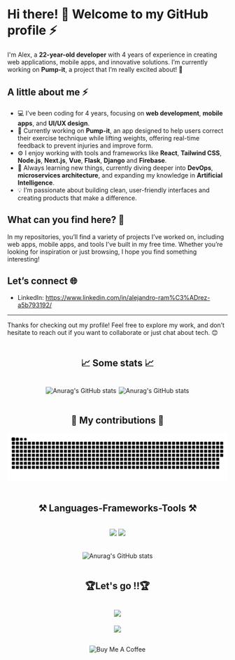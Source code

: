 # Hi there! 👋 Welcome to my GitHub profile ⚡

I'm Alex, a **22-year-old developer** with 4 years of experience in creating web applications, mobile apps, and innovative solutions. I’m currently working on **Pump-it**, a project that I’m really excited about! 💪

## A little about me ⚡
- 💻 I’ve been coding for 4 years, focusing on **web development**, **mobile apps**, and **UI/UX design**.
-  🚀 Currently working on **Pump-it**, an app designed to help users correct their exercise technique while lifting weights, offering real-time feedback to prevent injuries and improve form.
- ⚙️ I enjoy working with tools and frameworks like **React**, **Tailwind CSS**, **Node.js**, **Next.js**, **Vue**, **Flask**, **Django** and **Firebase**.
- 🌱 Always learning new things, currently diving deeper into **DevOps**, **microservices architecture**, and expanding my knowledge in **Artificial Intelligence**.
- 💡 I’m passionate about building clean, user-friendly interfaces and creating products that make a difference.

## What can you find here? 👀
In my repositories, you’ll find a variety of projects I’ve worked on, including web apps, mobile apps, and tools I’ve built in my free time. Whether you’re looking for inspiration or just browsing, I hope you find something interesting!

## Let’s connect 🌐
- LinkedIn: https://www.linkedin.com/in/alejandro-ram%C3%ADrez-a5b793192/

---

Thanks for checking out my profile! Feel free to explore my work, and don’t hesitate to reach out if you want to collaborate or just chat about tech. 😊
<br/>
<br/>
<h2 align="center">📈 Some stats 📈</h2>
<br/>
<div align="center">
  <img src="https://github-readme-stats.vercel.app/api?username=RedGhost1505&show_icons=true&theme=synthwave" alt="Anurag's GitHub stats" height="195" style="margin-right: 2px;" />
  <img src="https://images-wixmp-ed30a86b8c4ca887773594c2.wixmp.com/f/0a08cddb-6691-4dd5-80e8-791ce3bece48/d8sqkcj-e75aa3a0-2056-420f-95b9-c0932c567465.gif?token=eyJ0eXAiOiJKV1QiLCJhbGciOiJIUzI1NiJ9.eyJzdWIiOiJ1cm46YXBwOjdlMGQxODg5ODIyNjQzNzNhNWYwZDQxNWVhMGQyNmUwIiwiaXNzIjoidXJuOmFwcDo3ZTBkMTg4OTgyMjY0MzczYTVmMGQ0MTVlYTBkMjZlMCIsIm9iaiI6W1t7InBhdGgiOiJcL2ZcLzBhMDhjZGRiLTY2OTEtNGRkNS04MGU4LTc5MWNlM2JlY2U0OFwvZDhzcWtjai1lNzVhYTNhMC0yMDU2LTQyMGYtOTViOS1jMDkzMmM1Njc0NjUuZ2lmIn1dXSwiYXVkIjpbInVybjpzZXJ2aWNlOmZpbGUuZG93bmxvYWQiXX0.0fUHKJT_l9SQEnkdpbShwCEkTWeaIv4p0oit3lbfiGI" alt="Anurag's GitHub stats" height="195"/>
</div>
<br/>
<h2 align="center">👾 My contributions 👾</h2>
<div align="center">
  <img src="https://github.com/RedGhost1505/RedGhost1505/blob/output/github-snake-dark.svg" alt="snake gif"/>
</div>
<br/>
<h2 align="center">⚒️ Languages-Frameworks-Tools ⚒️</h2>
<br/>
<div align="center">
    <img src="https://skillicons.dev/icons?i=react,bootstrap,mui,html,css,vscode,github,figma,tailwind,git,r" />
    <img src="https://skillicons.dev/icons?i=nodejs,python,javascript,typescript,express,firebase,mongodb,c,java,nextjs,mysql,flask" /><br>
</div>
<br/>
<br/>
<div align="center">
<img src="https://github-readme-stats.vercel.app/api/top-langs/?username=RedGhost1505&layout=compact&theme=synthwave" alt="Anurag's GitHub stats" height="195"/>
</div>
<br/>
<h2 align="center">🏆Let's go !!🏆</h2>
<br/>
<div align="center">
  <img src="https://github-profile-trophy.vercel.app/?username=RedGhost1505&theme=dracula&no-frame=true&no-bg=false&margin-w=4" />
</div>
<br/>
<div align="center">
 <img src="https://github-readme-activity-graph.vercel.app/graph?username=RedGhost1505&radius=16&theme=react&area=true&order=5"/>
</div>
<br/>
<div align="center">
    <img src="https://visitcount.itsvg.in/api?id=RedGhost1505&icon=0&color=6" alt="Buy Me A Coffee" 
    style="height: 26px !important; margin-top: 10px !important; margin-bottom: 30px !important;"
      />
</div>



